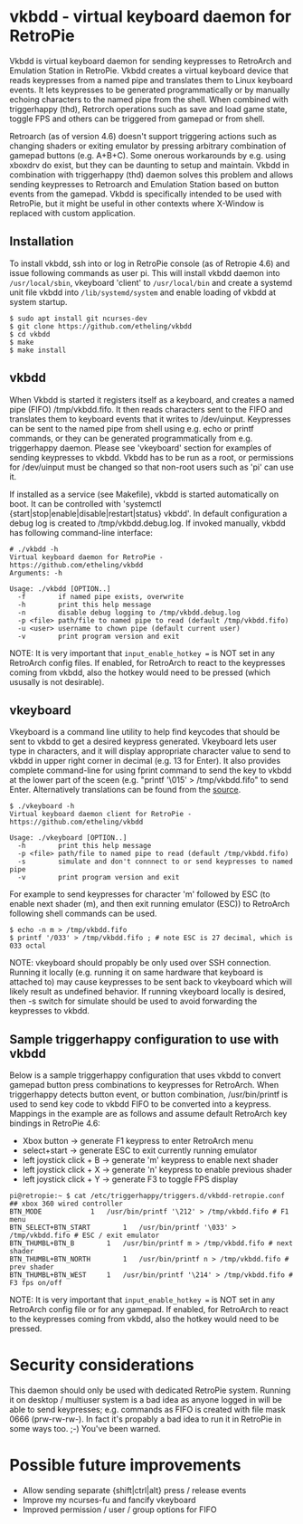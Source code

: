 # vkbdd - virtual keyboard daemon for RetroPie

Vkbdd is virtual keyboard daemon for sending keypresses to RetroArch and Emulation Station in RetroPie. Vkbdd creates a virtual keyboard device that reads keypresses from a named pipe and translates them to Linux keyboard events. It lets keypresses to be generated programmatically or by manually echoing characters to the named pipe from the shell. When combined with triggerhappy (thd), Retrorch operations such as save and load game state, toggle FPS and others can be triggered from gamepad or from shell.

Retroarch (as of version 4.6) doesn't support triggering actions such as changing shaders or exiting emulator by pressing arbitrary combination of gamepad buttons (e.g. A+B+C). Some onerous workarounds by e.g. using xboxdrv do exist, but they can be daunting to setup and maintain. Vkbdd in combination with triggerhappy (thd) daemon solves this problem and allows sending keypresses to Retroarch and Emulation Station based on button events from the gamepad. Vkbdd is specifically intended to be used with RetroPie, but it might be useful in other contexts where X-Window is replaced with custom application.

<!-- https://retropie.org.uk/forum/topic/9277/creating-save-states-with-a-single-button-press -->
<!-- https://github.com/nbedos/termtosvg -->

## Installation

To install vkbdd, ssh into or log in RetroPie console (as of Retropie 4.6) and issue following commands as user pi. This will install vkbdd daemon into `/usr/local/sbin`, vkeyboard 'client' to `/usr/local/bin` and create a systemd unit file vkbdd into `/lib/systemd/system` and enable loading of vkbdd at system startup.

```
$ sudo apt install git ncurses-dev
$ git clone https://github.com/etheling/vkbdd
$ cd vkbdd 
$ make
$ make install
```

## vkbdd

When Vkbdd is started it registers itself as a keyboard, and creates a named pipe (FIFO) /tmp/vkbdd.fifo. It then reads characters sent to the FIFO and translates them to keyboard events that it writes to /dev/uinput. Keypresses can be sent to the named pipe from shell using e.g. echo or printf commands, or they can be generated programmatically from e.g. triggerhappy daemon. Please see 'vkeyboard' section for examples of sending keypresses to vkbdd. Vkbdd has to be run as a root, or permissions for /dev/uinput must be changed so that non-root users such as 'pi' can use it.

If installed as a service (see Makefile), vkbdd is started automatically on boot. It can be controlled with 'systemctl {start|stop|enable|disable|restart|status} vkbdd'. In default configuration a debug log is created to /tmp/vkbdd.debug.log. If invoked manually, vkbdd has following command-line interface:

```
# ./vkbdd -h
Virtual keyboard daemon for RetroPie - https://github.com/etheling/vkbdd
Arguments: -h 

Usage: ./vkbdd [OPTION..]
  -f        if named pipe exists, overwrite
  -h        print this help message
  -n        disable debug logging to /tmp/vkbdd.debug.log
  -p <file> path/file to named pipe to read (default /tmp/vkbdd.fifo)
  -u <user> username to chown pipe (default current user)
  -v        print program version and exit
```

NOTE: It is very important that `input_enable_hotkey =` is NOT set in any RetroArch config files. If enabled, for RetroArch to react to the keypresses coming from vkbdd, also the hotkey would need to be pressed (which ususally is not desirable). 

## vkeyboard

Vkeyboard is a command line utility to help find keycodes that should be sent to vkbdd to get a desired keypress generated. Vkeyboard lets user type in characters, and it will display appropriate character value to send to vkbdd in upper right corner in decimal (e.g. 13 for Enter). It also provides complete command-line for using fprint command to send the key to vkbdd at the lower part of the sceen (e.g. "printf '\015' > /tmp/vkbdd.fifo" to send Enter. Alternatively translations can be found from the [source](https://github.com/midael/retropie-vkbd/blob/master/src/vkbdd.c#L78).

```
$ ./vkeyboard -h
Virtual keyboard daemon client for RetroPie - https://github.com/etheling/vkbdd

Usage: ./vkeyboard [OPTION..]
  -h        print this help message
  -p <file> path/file to named pipe to read (default /tmp/vkbdd.fifo)
  -s        simulate and don't connnect to or send keypresses to named pipe
  -v        print program version and exit
```

For example to send keypresses for character 'm' followed by ESC (to enable next shader (m), and then exit running emulator (ESC)) to RetroArch following shell commands can be used.

```
$ echo -n m > /tmp/vkbdd.fifo
$ printf '/033' > /tmp/vkbdd.fifo ; # note ESC is 27 decimal, which is 033 octal
```

NOTE: vkeyboard should propably be only used over SSH connection. Running it locally (e.g. running it on same hardware that keyboard is attached to) may cause keypresses to be sent back to vkeyboard which will likely result as undefined behavior. If running vkeyboard locally is desired, then -s switch for simulate should be used to avoid forwarding the keypresses to vkbdd.

## Sample triggerhappy configuration to use with vkbdd

Below is a sample triggerhappy configuration that uses vkbdd to convert gamepad button press combinations to keypresses for RetroArch. When triggerhappy detects button event, or button combination, /usr/bin/printf is used to send key code to vkbdd FIFO to be converted into a keypress. Mappings in the example are as follows and assume default RetroArch key bindings in RetroPie 4.6:

- Xbox button -> generate F1 keypress to enter RetroArch menu
- select+start -> generate ESC to exit currently running emulator
- left joystick click + B -> generate 'm' keypress to enable next shader
- left joystick click + X -> generate 'n' keypress to enable previous shader
- left joystick click + Y -> generate F3 to toggle FPS display

```
pi@retropie:~ $ cat /etc/triggerhappy/triggers.d/vkbdd-retropie.conf
## xbox 360 wired controller
BTN_MODE			1	/usr/bin/printf '\212' > /tmp/vkbdd.fifo # F1 menu
BTN_SELECT+BTN_START		1	/usr/bin/printf '\033' > /tmp/vkbdd.fifo # ESC / exit emulator
BTN_THUMBL+BTN_B		1	/usr/bin/printf m > /tmp/vkbdd.fifo # next shader
BTN_THUMBL+BTN_NORTH		1	/usr/bin/printf n > /tmp/vkbdd.fifo # prev shader
BTN_THUMBL+BTN_WEST		1	/usr/bin/printf '\214' > /tmp/vkbdd.fifo # F3 fps on/off
```
NOTE: It is very important that `input_enable_hotkey =` is NOT set in any RetroArch config file or for any gamepad. If enabled, for RetroArch to react to the keypresses coming from vkbdd, also the hotkey would need to be pressed.

# Security considerations

This daemon should only be used with dedicated RetroPie system. Running it on desktop / multiuser system is a bad idea as anyone logged in will be able to send keypresses; e.g. commands as FIFO is created with file mask 0666 (prw-rw-rw-). In fact it's propably a bad idea to run it in RetroPie in some ways too. ;-) You've been warned. 

# Possible future improvements

- Allow sending separate {shift|ctrl|alt} press / release events
- Improve my ncurses-fu and fancify vkeyboard
- Improved permission / user / group options for FIFO
